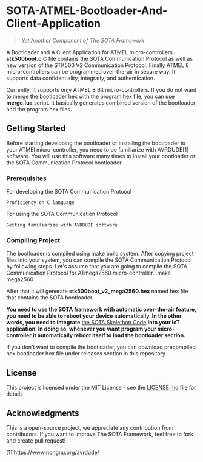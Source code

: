 # SOTA-ATMEL-Bootloader-And-Client-Application
> *Yet Another Component of The SOTA Framework*

A Bootloader and A Client Application for ATMEL micro-controllers. **stk500boot.c** C file contains the SOTA Communication Protocol as well as new version of the STK500 V2 Communication Protocol. Finally ATMEL 8 micro-controllers can be programmed over-the-air in secure way. It supports data confidentiality, integratiy, and authentication.

Currently, It supports on;y ATMEL 8 Bit micro-controllers. If you do not want to merge the bootloader hex with the program hex file, you can use **merge.lua** script. It basically generates combined version of the bootloader and the program hex files.

## Getting Started

Before starting developing the bootloader or installing the bootloader to your ATMEl micro-controller, you need to be familiarize with AVRDUDE[1] software. You will use this software many times to install your bootloader or the SOTA Communication Protocol bootloader.

### Prerequisites

For developing the SOTA Communication Protocol
```
Proficiency on C language
```

For using the SOTA Communication Protocol
```
Getting familiarize with AVRDUDE software
```

### Compiling Project
The bootloader is compiled using make build system.
After copying project files into your system, you can compile the SOTA Communication Protocol by following steps.
Let's assume that you are going to compile the SOTA Communication Protocol for ATmega2560 micro-controller.
    .make mega2560

After that it will generate **stk500boot_v2_mega2560.hex** named hex file that contains the SOTA bootloader.

**You need to use the SOTA framework with automatic over-the-air feature, you need to be able to reboot your device automatically. In the other words, you need to integrate** [the SOTA Skelethon Code](https://github.com/cslfiu/The-SOTA-Skeleton-Code-for-Client "the SOTA Skelethon Code")  **into your IoT application. In doing so, whenever you want program your micro-controller,it automatically reboot itself to load the bootloader section.**

If you don't want to compile the bootloader, you can download precompiled hex bootloader hex file under releases section in this repository.

## License

This project is licensed under the MIT License - see the [LICENSE.md](LICENSE.md) file for details

## Acknowledgments
This is a open-source project, we appreciate any contribution from contributors. If you want to improve The SOTA Framework, feel free to fork and create pull request!

[1] https://www.nongnu.org/avrdude/
